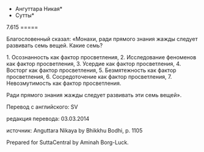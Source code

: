* Ангуттара Никая*
* Сутты*

7\.615
\=\=\=\=\=

Благословенный сказал: «Монахи, ради прямого знания жажды следует развивать семь вещей\. Какие семь?

1\. Осознанность как фактор просветления,
2\. Исследование феноменов как фактор просветления,
3\. Усердие как фактор просветления,
4\. Восторг как фактор просветления,
5\. Безмятежность как фактор просветления,
6\. Сосредоточение как фактор просветления,
7\. Невозмутимость как фактор просветления\.

Ради прямого знания жажды следует развивать эти семь вещей»\.

Перевод с английского: SV

редакция перевода: 03\.03\.2014

источник: Anguttara Nikaya by Bhikkhu Bodhi, p\. 1105

Prepared for SuttaCentral by Aminah Borg\-Luck\.